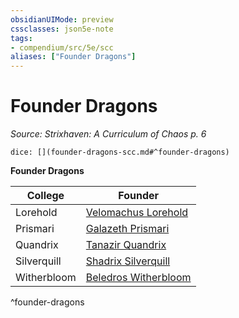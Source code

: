 ```yaml
---
obsidianUIMode: preview
cssclasses: json5e-note
tags:
- compendium/src/5e/scc
aliases: ["Founder Dragons"]
---
```

# Founder Dragons
*Source: Strixhaven: A Curriculum of Chaos p. 6* 

`dice: [](founder-dragons-scc.md#^founder-dragons)`

**Founder Dragons**

| College | Founder |
|---------|---------|
| Lorehold | [Velomachus Lorehold](/3-Mechanics/CLI/bestiary/npc/velomachus-lorehold-scc.md) |
| Prismari | [Galazeth Prismari](/3-Mechanics/CLI/bestiary/npc/galazeth-prismari-scc.md) |
| Quandrix | [Tanazir Quandrix](/3-Mechanics/CLI/bestiary/npc/tanazir-quandrix-scc.md) |
| Silverquill | [Shadrix Silverquill](/3-Mechanics/CLI/bestiary/npc/shadrix-silverquill-scc.md) |
| Witherbloom | [Beledros Witherbloom](/3-Mechanics/CLI/bestiary/npc/beledros-witherbloom-scc.md) |
^founder-dragons